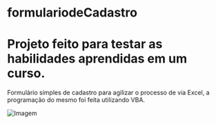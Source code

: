 # formulariodeCadastro
# Projeto feito para testar as habilidades aprendidas em um curso.

Formulário simples de cadastro para agilizar o processo de via Excel, a programação do mesmo foi feita utilizando VBA.

![Imagem](https://user-images.githubusercontent.com/65371336/146193557-c2462e3b-2e70-4bab-b2c2-a4b9c7d472b0.jpg)

